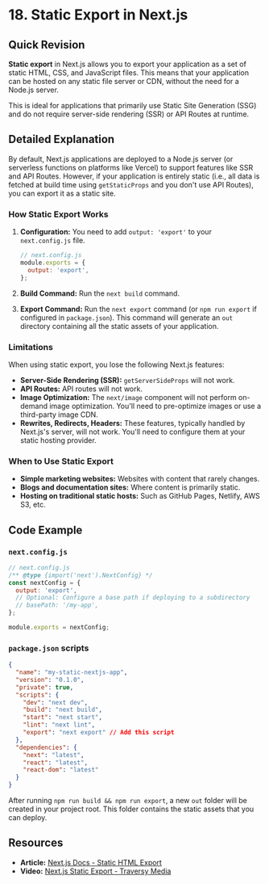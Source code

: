 
# 18. Static Export in Next.js

## Quick Revision

**Static export** in Next.js allows you to export your application as a set of static HTML, CSS, and JavaScript files. This means that your application can be hosted on any static file server or CDN, without the need for a Node.js server.

This is ideal for applications that primarily use Static Site Generation (SSG) and do not require server-side rendering (SSR) or API Routes at runtime.

## Detailed Explanation

By default, Next.js applications are deployed to a Node.js server (or serverless functions on platforms like Vercel) to support features like SSR and API Routes. However, if your application is entirely static (i.e., all data is fetched at build time using `getStaticProps` and you don't use API Routes), you can export it as a static site.

### How Static Export Works

1.  **Configuration:** You need to add `output: 'export'` to your `next.config.js` file.

    ```javascript
    // next.config.js
    module.exports = {
      output: 'export',
    };
    ```

2.  **Build Command:** Run the `next build` command.

3.  **Export Command:** Run the `next export` command (or `npm run export` if configured in `package.json`). This command will generate an `out` directory containing all the static assets of your application.

### Limitations

When using static export, you lose the following Next.js features:

*   **Server-Side Rendering (SSR):** `getServerSideProps` will not work.
*   **API Routes:** API routes will not work.
*   **Image Optimization:** The `next/image` component will not perform on-demand image optimization. You'll need to pre-optimize images or use a third-party image CDN.
*   **Rewrites, Redirects, Headers:** These features, typically handled by Next.js's server, will not work. You'll need to configure them at your static hosting provider.

### When to Use Static Export

*   **Simple marketing websites:** Websites with content that rarely changes.
*   **Blogs and documentation sites:** Where content is primarily static.
*   **Hosting on traditional static hosts:** Such as GitHub Pages, Netlify, AWS S3, etc.

## Code Example

### `next.config.js`

```javascript
// next.config.js
/** @type {import('next').NextConfig} */
const nextConfig = {
  output: 'export',
  // Optional: Configure a base path if deploying to a subdirectory
  // basePath: '/my-app',
};

module.exports = nextConfig;
```

### `package.json` scripts

```json
{
  "name": "my-static-nextjs-app",
  "version": "0.1.0",
  "private": true,
  "scripts": {
    "dev": "next dev",
    "build": "next build",
    "start": "next start",
    "lint": "next lint",
    "export": "next export" // Add this script
  },
  "dependencies": {
    "next": "latest",
    "react": "latest",
    "react-dom": "latest"
  }
}
```

After running `npm run build && npm run export`, a new `out` folder will be created in your project root. This folder contains the static assets that you can deploy.

## Resources

*   **Article:** [Next.js Docs - Static HTML Export](https://nextjs.org/docs/app/api-reference/next-config-js/output#static-html-export)
*   **Video:** [Next.js Static Export - Traversy Media](https://www.youtube.com/watch?v=K7C_0_2_200)
